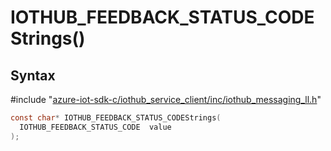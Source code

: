 # IOTHUB_FEEDBACK_STATUS_CODEStrings()

## Syntax

\#include "[azure-iot-sdk-c/iothub_service_client/inc/iothub_messaging_ll.h](../iothub-messaging-ll-h.md)"  
```C
const char* IOTHUB_FEEDBACK_STATUS_CODEStrings(
  IOTHUB_FEEDBACK_STATUS_CODE  value
);
```

